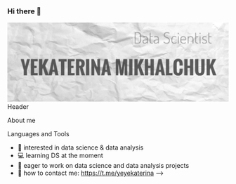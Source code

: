 ### Hi there 👋
[![Header](https://github.com/yekaterinamikhalchuk/yekaterinamikhalchuk/blob/main/assets/%D1%84%D0%BE%D1%82%D0%BE%20%D0%B4%D0%BB%D1%8F%20%D0%B3%D0%B8%D1%82.jpg)](https://www.linkedin.com/in/ekaterina-mikhalchuk-171aba20b/)
Header 

About me

Languages and Tools

- 🧐 interested in data science & data analysis
- :computer: learning DS at the moment
- :eyes: eager to work on data science and data analysis projects
- :email: how to contact me: https://t.me/yeyekaterina
-->

